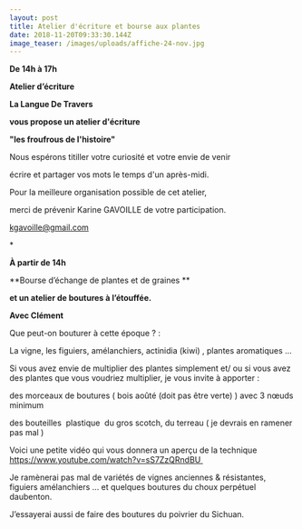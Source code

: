 ```yaml
---
layout: post
title: Atelier d'écriture et bourse aux plantes
date: 2018-11-20T09:33:30.144Z
image_teaser: /images/uploads/affiche-24-nov.jpg
---
```

**De 14h à 17h**

**Atelier d’écriture**

**La Langue De Travers**

**vous propose un atelier d'écriture**

**"les froufrous de l'histoire"**

Nous espérons titiller votre curiosité et votre envie de venir

écrire et partager vos mots le temps d'un après-midi.



Pour la meilleure organisation possible de cet atelier,

merci de prévenir Karine GAVOILLE de votre participation.

kgavoille@gmail.com 



\*



**À partir de 14h**

**Bourse d’échange de plantes et de graines **

**et un atelier de boutures à l’étouffée.**

**Avec Clément**

Que peut-on bouturer à cette époque ? :

La vigne, les figuiers, amélanchiers, actinidia (kiwi) , plantes aromatiques ...

Si vous avez envie de multiplier des plantes simplement et/ ou si vous avez des plantes que vous voudriez multiplier, je vous invite à apporter :

des morceaux de boutures ( bois aoûté (doit pas être verte) ) avec 3 nœuds minimum

des bouteilles  plastique  du gros scotch, du terreau ( je devrais en ramener pas mal )

Voici une petite vidéo qui vous donnera un aperçu de la technique  https://www.youtube.com/watch?v=sS7ZzQRndBU 

Je ramènerai pas mal de variétés de vignes anciennes & résistantes, figuiers amélanchiers ... et quelques boutures du choux perpétuel daubenton.

J’essayerai aussi de faire des boutures du poivrier du Sichuan.
